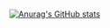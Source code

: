 # 

[![Anurag's GitHub stats](https://github-readme-stats.vercel.app/api?username=michalll000&count_private=true&show_icons=true&theme=radical)](https://github.com/anuraghazra/github-readme-stats)
